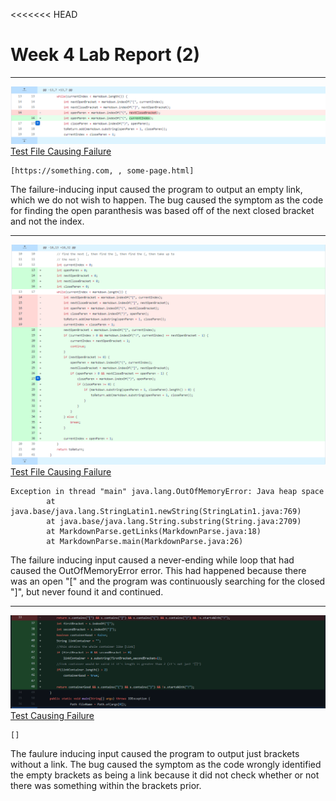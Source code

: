 <<<<<<< HEAD
# Week 4 Lab Report (2)
---
![image](SS2.png)
[Test File Causing Failure](https://github.com/tylermeyers/markdown-parse/blob/20b1a762f348960b61de05ca8695c444d933dd13/test-file.md)
```
[https://something.com, , some-page.html]
```

The failure-inducing input caused the program to output an empty link, which we do not wish to happen. The bug caused the symptom as the code for finding the open paranthesis was based off of the next closed bracket and not the index.

---

![image](SS1.png)
[Test File Causing Failure](https://github.com/tylermeyers/markdown-parse/blob/884faf2b1d52d800e117b54e5c7cbaa3a0d5b2ec/test-file2.md)
```
Exception in thread "main" java.lang.OutOfMemoryError: Java heap space
        at java.base/java.lang.StringLatin1.newString(StringLatin1.java:769)
        at java.base/java.lang.String.substring(String.java:2709)
        at MarkdownParse.getLinks(MarkdownParse.java:18)
        at MarkdownParse.main(MarkdownParse.java:26)
```
The failure inducing input caused a never-ending while loop that had caused the OutOfMemoryError error. This had happened because there was an open "[" and the program was continuously searching for the closed "]", but never found it and continued.

---
![image](3ss.png)
[Test Causing Failure](https://github.com/tylermeyers/markdown-parse/blob/main/test-file3.md)
```
[]
```
The faulure inducing input caused the program to output just brackets without a link. The bug caused the symptom as the code wrongly identified the empty brackets as being a link because it did not check whether or not there was something within the brackets prior. 